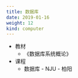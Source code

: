 ```yaml
---
title: 数据库
date: 2019-01-16
weight: 12
kind: computer
---
```


* 教材
  * 《数据库系统概论》
* 课程
  * 数据库 - NJU - 柏阳